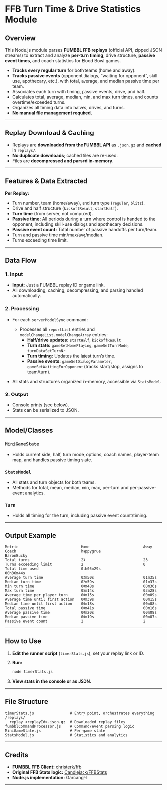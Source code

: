 # FFB Turn Time & Drive Statistics Module

## Overview

This Node.js module parses **FUMBBL FFB replays** (official API, zipped JSON streams) to extract and analyze **per-turn timing**, drive structure, **passive event times**, and coach statistics for Blood Bowl games.

- **Tracks every regular turn** for both teams (home and away).
- **Tracks passive events** (opponent dialogs, “waiting for opponent”, skill use, apothecary, etc.), with total, average, and median passive time per team.
- Associates each turn with timing, passive events, drive, and half.
- Calculates total, average, median, min, and max turn times, and counts overtime/exceeded turns.
- Organizes all timing data into halves, drives, and turns.
- **No manual file management required.**

---

## Replay Download & Caching

- Replays are **downloaded from the FUMBBL API** as `.json.gz` and **cached** in `replays/`.
- **No duplicate downloads**; cached files are re-used.
- Files are **decompressed and parsed in-memory**.

---

## Features & Data Extracted

**Per Replay:**

- Turn number, team (home/away), and turn type (`regular`, `blitz`).
- Drive and half structure (`kickoffResult`, `startHalf`).
- **Turn time** (from server, not computed).
- **Passive time:** All periods during a turn where control is handed to the opponent, including skill-use dialogs and apothecary decisions.
- **Passive event count:** Total number of passive handoffs per turn/team.
- Turn and passive time min/max/avg/median.
- Turns exceeding time limit.

---

## Data Flow

### 1. Input

- **Input:** Just a FUMBBL replay ID or game link.
- All downloading, caching, decompressing, and parsing handled automatically.

### 2. Processing

- For each `serverModelSync` command:
  - Processes all `reportList` entries and `modelChangeList.modelChangeArray` entries:
    - **Half/drive updates:** `startHalf`, `kickoffResult`
    - **Turn state:** `gameSetHomePlaying`, `gameSetTurnMode`, `turnDataSetTurnNr`
    - **Turn timing:** Updates the latest turn’s time.
    - **Passive events:** `gameSetDialogParameter`, `gameSetWaitingForOpponent` (tracks start/stop, assigns to team/turn).

- All stats and structures organized in-memory, accessible via `StatsModel`.

### 3. Output

- Console prints (see below).
- Stats can be serialized to JSON.

---

## Model/Classes

### `MiniGameState`

- Holds current side, half, turn mode, options, coach names, player-team map, and handles passive timing state.

### `StatsModel`

- All stats and turn objects for both teams.
- Methods for total, mean, median, min, max, per-turn and per-passive-event analytics.

### `Turn`

- Holds all timing for the turn, including passive event count/timing.

---

## Output Example

```
Metric                            Home                        Away
Coach                             happygrue                   BaronBucky
Total turns                       23                          23
Turns exceeding limit             2                           0
Total time used                   01h05m29s                   00h36m44s
Average turn time                 02m50s                      01m35s
Median turn time                  02m59s                      01m37s
Min turn time                     00m48s                      00m36s
Max turn time                     05m14s                      03m28s
Average time per player turn      00m15s                      00m09s
Average time until first action   00m39s                      00m15s
Median time until first action    00m18s                      00m08s
Total passive time                00m41s                      00m16s
Average passive time              00m20s                      00m08s
Median passive time               00m19s                      00m07s
Passive event count               2                           2
```

---

## How to Use

1. **Edit the runner script** (`timerStats.js`), set your replay link or ID.
2. **Run:**

   ```sh
   node timerStats.js
   ```

3. **View stats in the console or as JSON.**

---

## File Structure

```
timerStats.js                # Entry point, orchestrates everything
/replays/
  replay_<replayId>.json.gz  # Downloaded replay files
fumbblCommandProcessor.js    # Command/event parsing logic
MiniGameState.js             # Per-game state
StatsModel.js                # Statistics and analytics
```

---

## Credits

- **FUMBBL FFB Client:** [christerk/ffb](https://github.com/christerk/ffb)
- **Original FFB Stats logic:** [Candlejack/FFBStats](https://github.com/candlejack/ffb-stats)
- **Node.js implementation:** Garcangel

---
